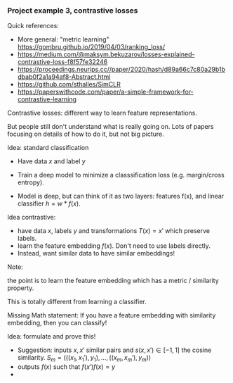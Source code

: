 ### Project example 3, contrastive losses

Quick references:

- More general: "metric learning" https://gombru.github.io/2019/04/03/ranking_loss/
- https://medium.com/@maksym.bekuzarov/losses-explained-contrastive-loss-f8f57fe32246
- https://proceedings.neurips.cc//paper/2020/hash/d89a66c7c80a29b1bdbab0f2a1a94af8-Abstract.html
- https://github.com/sthalles/SimCLR
- https://paperswithcode.com/paper/a-simple-framework-for-contrastive-learning



Contrastive losses: different way to learn feature representations.

But people still don't understand what is really going on.  Lots of papers focusing on details of how to do it, but not big picture.

Idea: standard classification

- Have data $x$ and label $y$

- Train a deep model to minimize a classsification loss (e.g. margin/cross entropy).
- Model is deep, but can think of it as two layers: features f(x), and linear classifier $h = w*f(x)$. 

Idea contrastive:

- have data $x$, labels $y$ and transformations $T(x) = x'$ which preserve labels.
- learn the feature embedding $f(x)$.  Don't need to use labels directly.
- Instead, want similar data to have similar embeddings!

Note: 

the point is to learn the feature embedding which has a metric / similarity property.

This is totally different from learning a classifier.

Missing Math statement: If you have a feature embedding with similarity embedding, then you can classify!

Idea: formulate and prove this!

- Suggestion:  inputs $x,x'$ similar pairs and $s(x,x') \in [-1,1]$ the cosine similarity.  $S_m = (((x_1,x_1'), y_1), \dots, ((x_m,x_m'), y_m))$
- outputs $f(x)$ such that $f(x')f(x) = y$
-  
